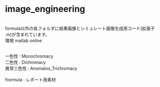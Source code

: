 # image_engineering
<br>
formula以外の各フォルダに結果画像とシミュレート画像生成用コード(拡張子 .m)が含まれています。<br>
環境 matlab online<br><br>

一色性 : Monochromacy<br>
二色性 : Dichromacy<br>
異常三色性 : Anomalos_Trichromacy<br>
<br>
frormula : レポート用素材
